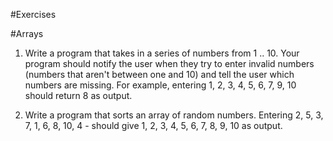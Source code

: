 #Exercises

#Arrays

1. Write a program that takes in a series of numbers from 1 .. 10. Your program should notify the user when they try
to enter invalid numbers (numbers that aren't between one and 10) and tell the user which numbers are missing. 
For example, entering 1, 2, 3, 4, 5, 6, 7, 9, 10 should return 8 as output. 

2. Write a program that sorts an array of random numbers. Entering 2, 5, 3, 7, 1, 6, 8, 10, 4 - should give
1, 2, 3, 4, 5, 6, 7, 8, 9, 10 as output.
